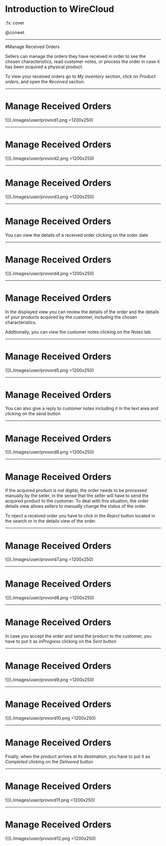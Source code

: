 # Introduction to WireCloud

.fx: cover

@conwet

---
#Manage Received Orders

Sellers can manage the orders they have received in order to see the chosen characteristics, read customer notes, or process the order in case it has been acquired a physical product.

To view your received orders go to *My inventory* section, click on *Product orders*, and open the *Received* section.

---
# Manage Received Orders

![](./images/user/provord1.png =1200x250)

---
# Manage Received Orders

![](./images/user/provord2.png =1200x250)

---
# Manage Received Orders

![](./images/user/provord3.png =1200x250)

---
# Manage Received Orders

You can view the details of a received order clicking on the order date

---
# Manage Received Orders

![](./images/user/provord4.png =1200x250)

---
# Manage Received Orders

In the displayed view you can review the details of the order and the details of your products acquired by the customer, including the chosen characteristics.

Additionally, you can view the customer notes clicking on the *Notes* tab

---
# Manage Received Orders

![](./images/user/provord5.png =1200x250)

---
# Manage Received Orders

You can also give a reply to customer notes including it in the text area and clicking on the send button

---
# Manage Received Orders

![](./images/user/provord6.png =1200x250)

---
# Manage Received Orders

If the acquired product is not digital, the order needs to be processed manually by the seller, in the sense that the seller will have to send the acquired product to the customer. To deal with this situation, the order details view allows sellers to manually change the status of the order.

To reject a received order you have to click in the *Reject* button located in the search or in the details view of the order.

---
# Manage Received Orders

![](./images/user/provord7.png =1200x250)

---
# Manage Received Orders

![](./images/user/provord8.png =1200x250)

---
# Manage Received Orders

In case you accept the order and send the product to the customer, you have to put it as *inProgress* clicking on the *Sent* button

---
# Manage Received Orders

![](./images/user/provord9.png =1200x250)

---
# Manage Received Orders

![](./images/user/provord10.png =1200x250)

---
# Manage Received Orders

Finally, when the product arrives at its destination, you have to put it as *Completed* clicking on the *Delivered* button

---
# Manage Received Orders

![](./images/user/provord11.png =1200x250)

---
# Manage Received Orders

![](./images/user/provord12.png =1200x250)


